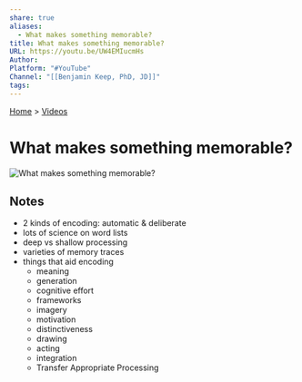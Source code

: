 ```yaml
---
share: true
aliases:
  - What makes something memorable?
title: What makes something memorable?
URL: https://youtu.be/UW4EMIucmHs
Author: 
Platform: "#YouTube"
Channel: "[[Benjamin Keep, PhD, JD]]"
tags: 
---
```

[Home](../index.md) > [Videos](./index.md)  
# What makes something memorable?  
![What makes something memorable?](https://youtu.be/UW4EMIucmHs)  
## Notes  
- 2 kinds of encoding: automatic & deliberate  
- lots of science on word lists  
- deep vs shallow processing  
- varieties of memory traces  
- things that aid encoding  
  - meaning  
  - generation  
  - cognitive effort   
  - frameworks  
  - imagery  
  - motivation  
  - distinctiveness  
  - drawing  
  - acting  
  - integration  
  - Transfer Appropriate Processing  
  
